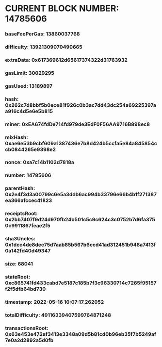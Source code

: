 # CURRENT BLOCK NUMBER: 14785606

### baseFeePerGas: 13860037768
### difficulty: 13921309070490665
### extraData: 0x617369612d65617374322d31763932
### gasLimit: 30029295
### gasUsed: 13189897
### hash: 0x262c7d8bbf5b0ece81f926c0b3ac7dd43dc254a69225397aa916c4d5e6e5b815
### miner: 0xEA674fdDe714fd979de3EdF0F56AA9716B898ec8
### mixHash: 0xae6e53b9cbf609a1387436e7b8d424b5ccfa5e84a845854ccb0844265e9398e2
### nonce: 0xa7c14b1102d7818a
### number: 14785606
### parentHash: 0x2e4f3d3a00799c6e5a3ddb6ac994b33796e66b4b1f271387ea366afccec41823
### receiptsRoot: 0x2bb7407f9d24d970fb24b501c5c9c624c3c0752b7d6fa3750c9911867feae2f5
### sha3Uncles: 0x1dcc4de8dec75d7aab85b567b6ccd41ad312451b948a7413f0a142fd40d49347
### size: 68041
### stateRoot: 0xc865741fd433cabd7e5187c185b7f3c96330714c7265f95157f2f5dfb64bd730
### timestamp: 2022-05-16 10:07:17.262052
### totalDifficulty: 49116339407599764871248
### transactionsRoot: 0x63e453e472af3413e3348a09d5b81cd0b96eb35f7b5249af7e0a2d2892a5d0fb
